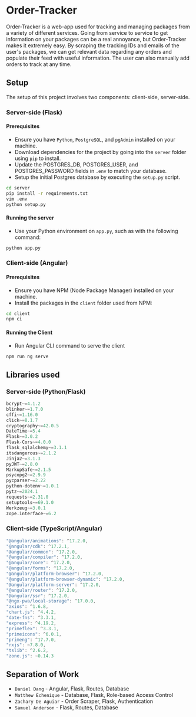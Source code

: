 # Order-Tracker

Order-Tracker is a web-app used for tracking and managing packages from a variety of different services. Going from service to service to get information on your packages can be a real annoyance, but Order-Tracker makes it extremely easy. By scraping the tracking IDs and emails of the user's packages, we can get relevant data regarding any orders and populate their feed with useful information. The user can also manually add orders to track at any time.

## Setup

The setup of this project involves two components: client-side, server-side.

### Server-side (Flask)

#### Prerequisites
- Ensure you have `Python`, `PostgreSQL`, and `pgAdmin` installed on your machine.
- Download dependencies for the project by going into the `server` folder using `pip` to install.
- Update the POSTGRES_DB, POSTGRES_USER, and POSTGRES_PASSWORD fields in `.env` to match your database.
- Setup the initial Postgres database by executing the `setup.py` script.
```bash
cd server
pip install -r requirements.txt
vim .env
python setup.py
```

#### Running the server
- Use your Python environment on `app.py`, such as with the following command: 
```bash
python app.py
```

### Client-side (Angular)

#### Prerequisites
- Ensure you have NPM (Node Package Manager) installed on your machine.
- Install the packages in the `client` folder used from NPM:
```bash
cd client
npm ci
```

#### Running the Client
- Run Angular CLI command to serve the client 
```bash
npm run ng serve
```

## Libraries used

### Server-side (Python/Flask) 
```py
bcrypt~=4.1.2
blinker~=1.7.0
cffi~=1.16.0
click~=8.1.7
cryptography~=42.0.5
DateTime~=5.4
Flask~=3.0.2
Flask-Cors~=4.0.0
flask_sqlalchemy~=3.1.1
itsdangerous~=2.1.2
Jinja2~=3.1.3
pyJWT~=2.8.0
MarkupSafe~=2.1.5
psycopg2~=2.9.9
pycparser~=2.22
python-dotenv~=1.0.1
pytz~=2024.1
requests~=2.31.0
setuptools~=69.1.0
Werkzeug~=3.0.1
zope.interface~=6.2
```
### Client-side (TypeScript/Angular)
```js
"@angular/animations": ^17.2.0,
"@angular/cdk": ^17.2.1,
"@angular/common": ^17.2.0,
"@angular/compiler": ^17.2.0,
"@angular/core": ^17.2.0,
"@angular/forms": ^17.2.0,
"@angular/platform-browser": ^17.2.0,
"@angular/platform-browser-dynamic": ^17.2.0,
"@angular/platform-server": ^17.2.0,
"@angular/router": ^17.2.0,
"@angular/ssr": ^17.2.0,
"@ngx-pwa/local-storage": ^17.0.0,
"axios": ^1.6.8,
"chart.js": ^4.4.2,
"date-fns": ^3.3.1,
"express": ^4.19.2,
"primeflex": ^3.3.1,
"primeicons": ^6.0.1,
"primeng": ^17.7.0,
"rxjs": ~7.8.0,
"tslib": ^2.6.2,
"zone.js": ~0.14.3
```

## Separation of Work
* `Daniel Dang` - Angular, Flask, Routes, Database
* `Matthew Echenique` - Database, Flask, Role-based Access Control
* `Zachary De Aguiar` - Order Scraper, Flask, Authentication
* `Samuel Anderson` - Flask, Routes, Database
